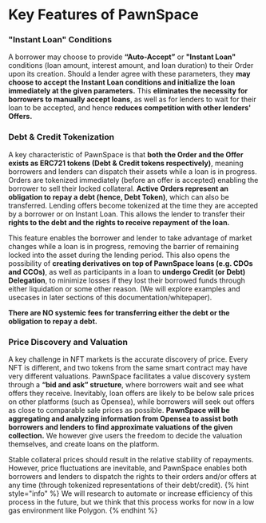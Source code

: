 # Key Features of PawnSpace

### "Instant Loan" Conditions 

A borrower may choose to provide **“Auto-Accept”** or **"Instant Loan"** conditions (loan amount, interest amount, and loan duration) to their Order upon its creation. Should a lender agree with these parameters, they **may choose to accept the Instant Loan conditions and initialize the loan immediately at the given parameters.** This **eliminates the necessity for borrowers to manually accept loans**, as well as for lenders to wait for their loan to be accepted, and hence **reduces competition with other lenders' Offers.**

### Debt & Credit Tokenization

A key characteristic of PawnSpace is that **both the Order and the Offer exists as ERC721 tokens (Debt & Credit tokens respectively)**, meaning borrowers and lenders can dispatch their assets while a loan is in progress. Orders are tokenized immediately (before an offer is accepted) enabling the borrower to sell their locked collateral. **Active Orders represent an obligation to repay a debt (hence, Debt Token)**, which can also be transferred. Lending offers become tokenized at the time they are accepted by a borrower or on Instant Loan. This allows the lender to transfer their **rights to the debt and the rights to receive repayment of the loan.** 


This feature enables the borrower and lender to take advantage of market changes while a loan is in progress, removing the barrier of remaining locked into the asset during the lending period. This also opens the possibility of **creating derivatives on top of PawnSpace loans (e.g. CDOs and CCOs)**, as well as participants in a loan to **undergo Credit (or Debt) Delegation**, to minimize losses if they lost their borrowed funds through either liquidation or some other reason. (We will explore examples and usecases in later sections of this documentation/whitepaper).

**There are NO systemic fees for transferring either the debt or the obligation to repay a debt.** 


### Price Discovery and Valuation

A key challenge in NFT markets is the accurate discovery of price. Every NFT is different, and two tokens from the same smart contract may have very different valuations. PawnSpace facilitates a value discovery system through a **“bid and ask” structure**, where borrowers wait and see what offers they receive.  Inevitably, loan offers are likely to be below sale prices on other platforms (such as Opensea), while borrowers will seek out offers as close to comparable sale prices as possible. **PawnSpace will be aggregating and analyzing information from Opensea to assist both borrowers and lenders to find approximate valuations of the given collection.** We however give users the freedom to decide the valuation themselves, and create loans on the platform. 

Stable collateral prices should result in the relative stability of repayments. However, price fluctuations are inevitable, and PawnSpace enables both borrowers and lenders to dispatch the rights to their orders and/or offers at any time (through tokenized representations of their debt/credit). 
{% hint style="info" %} We will research to automate or increase efficiency of this process in the future, but we think that this process works for now in a low gas environment like Polygon. {% endhint %}


